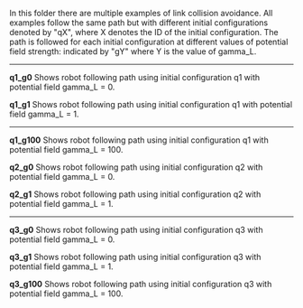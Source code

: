 In this folder there are multiple examples of link collision avoidance. All examples follow the same path but with different initial configurations denoted by "qX", where X denotes the ID of the initial configuration.
The path is followed for each initial configuration at different values of potential field strength: indicated by "gY" where Y is the value of gamma_L.

------

**q1_g0** Shows robot following path using initial configuration q1 with potential field gamma_L = 0.

**q1_g1** Shows robot following path using initial configuration q1 with potential field gamma_L = 1.

------

**q1_g100** Shows robot following path using initial configuration q1 with potential field gamma_L = 100.

**q2_g0** Shows robot following path using initial configuration q2 with potential field gamma_L = 0.

**q2_g1** Shows robot following path using initial configuration q2 with potential field gamma_L = 1.

------

**q3_g0** Shows robot following path using initial configuration q3 with potential field gamma_L = 0.

**q3_g1** Shows robot following path using initial configuration q3 with potential field gamma_L = 1.

**q3_g100** Shows robot following path using initial configuration q3 with potential field gamma_L = 100.


